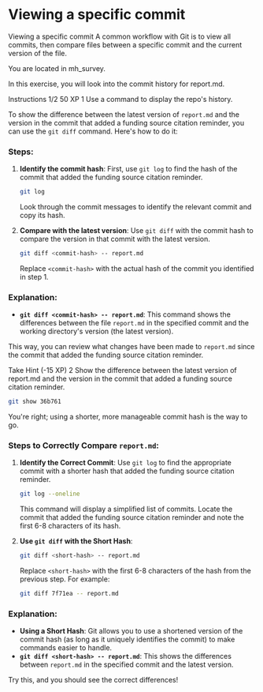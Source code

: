 # Viewing a specific commit

Viewing a specific commit
A common workflow with Git is to view all commits, then compare files between a specific commit and the current version of the file.

You are located in mh_survey.

In this exercise, you will look into the commit history for report.md.

Instructions 1/2
50 XP
1
Use a command to display the repo's history.

To show the difference between the latest version of `report.md` and the version in the commit that added a funding source citation reminder, you can use the `git diff` command. Here's how to do it:

### Steps:
1. **Identify the commit hash**: First, use `git log` to find the hash of the commit that added the funding source citation reminder.
   ```bash
   git log
   ```
   Look through the commit messages to identify the relevant commit and copy its hash.

2. **Compare with the latest version**: Use `git diff` with the commit hash to compare the version in that commit with the latest version.
   ```bash
   git diff <commit-hash> -- report.md
   ```
   Replace `<commit-hash>` with the actual hash of the commit you identified in step 1.

### Explanation:
- **`git diff <commit-hash> -- report.md`**: This command shows the differences between the file `report.md` in the specified commit and the working directory's version (the latest version).

This way, you can review what changes have been made to `report.md` since the commit that added the funding source citation reminder.

Take Hint (-15 XP)
2
Show the difference between the latest version of report.md and the version in the commit that added a funding source citation reminder.

```bash
git show 36b761
```


You're right; using a shorter, more manageable commit hash is the way to go.

### Steps to Correctly Compare `report.md`:
1. **Identify the Correct Commit**: Use `git log` to find the appropriate commit with a shorter hash that added the funding source citation reminder.
   ```bash
   git log --oneline
   ```
   This command will display a simplified list of commits. Locate the commit that added the funding source citation reminder and note the first 6-8 characters of its hash.

2. **Use `git diff` with the Short Hash**:
   ```bash
   git diff <short-hash> -- report.md
   ```
   Replace `<short-hash>` with the first 6-8 characters of the hash from the previous step. For example:
   ```bash
   git diff 7f71ea -- report.md
   ```

### Explanation:
- **Using a Short Hash**: Git allows you to use a shortened version of the commit hash (as long as it uniquely identifies the commit) to make commands easier to handle.
- **`git diff <short-hash> -- report.md`**: This shows the differences between `report.md` in the specified commit and the latest version.

Try this, and you should see the correct differences!

